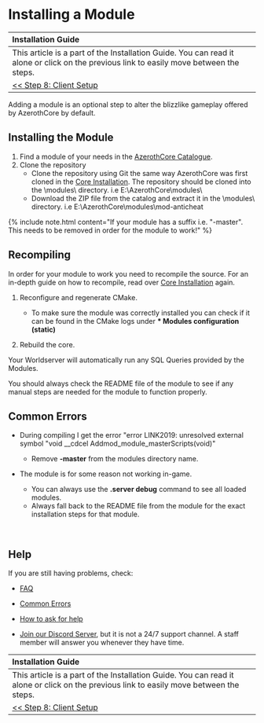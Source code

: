 # Installing a Module

| Installation Guide |
| :- |
| This article is a part of the Installation Guide. You can read it alone or click on the previous link to easily move between the steps. |
| [<< Step 8: Client Setup](client-setup.md) |

Adding a module is an optional step to alter the blizzlike gameplay offered by AzerothCore by default.

## Installing the Module

1. Find a module of your needs in the [AzerothCore Catalogue](https://www.azerothcore.org/catalogue#/).
2. Clone the repository
    - Clone the repository using Git the same way AzerothCore was first cloned in the [Core Installation](core-installation.md). The repository should be cloned into the \modules\ directory. i.e E:\AzerothCore\modules\
    - Download the ZIP file from the catalog and extract it in the \modules\ directory. i.e E:\AzerothCore\modules\mod-anticheat

{% include note.html content="If your module has a suffix i.e. "-master". This needs to be removed in order for the module to work!" %}

## Recompiling

In order for your module to work you need to recompile the source. For an in-depth guide on how to recompile, read over [Core Installation](core-installation.md) again.

1. Reconfigure and regenerate CMake.
    - To make sure the module was correctly installed you can check if it can be found in the CMake logs under **\* Modules configuration (static)**

2. Rebuild the core.

Your Worldserver will automatically run any SQL Queries provided by the Modules.

You should always check the README file of the module to see if any manual steps are needed for the module to function properly.

## Common Errors

- During compiling I get the error "error LINK2019: unresolved external symbol "void __cdcel Addmod_module_masterScripts(void)"
    - Remove **-master** from the modules directory name.

- The module is for some reason not working in-game.
    - You can always use the **.server debug** command to see all loaded modules.
    - Always fall back to the README file from the module for the exact installation steps for that module.

<br>

## Help

If you are still having problems, check:

* [FAQ](faq.md)

* [Common Errors](common-errors.md)

* [How to ask for help](how-to-ask-for-help.md)

* [Join our Discord Server](https://discord.gg/gkt4y2x), but it is not a 24/7 support channel. A staff member will answer you whenever they have time.

| Installation Guide |
| :- |
| This article is a part of the Installation Guide. You can read it alone or click on the previous link to easily move between the steps. |
| [<< Step 8: Client Setup](client-setup.md) |
